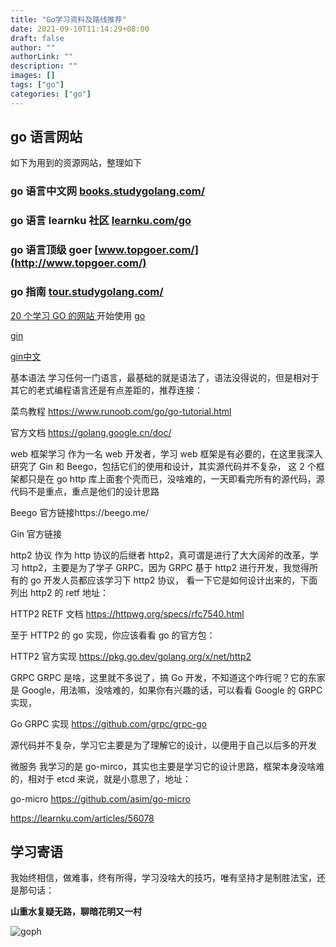 ```yaml
---
title: "Go学习资料及路线推荐"
date: 2021-09-10T11:14:29+08:00
draft: false
author: ""
authorLink: ""
description: ""
images: []
tags: ["go"]
categories: ["go"]
---
```


## go 语言网站

如下为用到的资源网站，整理如下

### go 语言中文网 [books.studygolang.com/](https://books.studygolang.com/)

### go 语言 learnku 社区 [learnku.com/go](https://learnku.com/go)

### go 语言顶级 goer [www.topgoer.com/](http://www.topgoer.com/)

### go 指南 [tour.studygolang.com/](http://tour.studygolang.com/)

[20 个学习 GO 的网站 ](https://gobea.cn/blog/detail/RoRD4Mr3.html)
开始使用 [go](https://docs.microsoft.com/zh-cn/learn/paths/go-first-steps/)

[gin](https://gin-gonic.com/)

[gin中文](https://gin-gonic.com/zh-cn/docs/)



基本语法
学习任何一门语言，最基础的就是语法了，语法没得说的，但是相对于其它的老式编程语言还是有点差距的，推荐连接：

菜鸟教程 https://www.runoob.com/go/go-tutorial.html

官方文档 https://golang.google.cn/doc/

web 框架学习
作为一名 web 开发者，学习 web 框架是有必要的，在这里我深入研究了 Gin 和 Beego，包括它们的使用和设计，其实源代码并不复杂，
这 2 个框架都只是在 go http 库上面套个壳而已，没啥难的，一天即看完所有的源代码，源代码不是重点，重点是他们的设计思路

Beego 官方链接https://beego.me/

Gin 官方链接

http2 协议
作为 http 协议的后继者 http2，真可谓是进行了大大阔斧的改革，学习 http2，主要是为了学子 GRPC，因为 GRPC 基于 http2 进行开发，我觉得所有的 go 开发人员都应该学习下 http2 协议，
看一下它是如何设计出来的，下面列出 http2 的 retf 地址：

HTTP2 RETF 文档 https://httpwg.org/specs/rfc7540.html

至于 HTTP2 的 go 实现，你应该看看 go 的官方包：

HTTP2 官方实现 https://pkg.go.dev/golang.org/x/net/http2

GRPC
GRPC 是啥，这里就不多说了，搞 Go 开发，不知道这个咋行呢？它的东家是 Google，用法嘛，没啥难的，如果你有兴趣的话，可以看看 Google 的 GRPC 实现，

Go GRPC 实现 https://github.com/grpc/grpc-go

源代码并不复杂，学习它主要是为了理解它的设计，以便用于自己以后多的开发

微服务
我学习的是 go-mirco，其实也主要是学习它的设计思路，框架本身没啥难的，相对于 etcd 来说，就是小意思了，地址：

go-micro https://github.com/asim/go-micro



https://learnku.com/articles/56078

## 学习寄语

我始终相信，做难事，终有所得，学习没啥大的技巧，唯有坚持才是制胜法宝，还是那句话：

**山重水复疑无路，聊暗花明又一村**

![goph](https://luckly007.oss-cn-beijing.aliyuncs.com/image/goph.png)